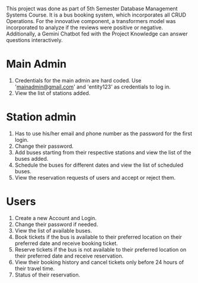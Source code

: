 This project was done as part of 5th Semester Database Management Systems Course.
It is a bus booking system, which incorporates all CRUD Operations.
For the innovative component, a transformers model was incorporated to analyze if the reviews were positive or negative. Additionally, a Gemini Chatbot fed with the Project Knowledge can answer questions interactively.

# Main Admin

1. Credentials for the main admin are hard coded. Use 'mainadmin@gmail.com' and 'entity123' as credentials to log in.
2. View the list of stations added.

# Station admin

1. Has to use his/her email and phone number as the password for the first login.
2. Change their password.
3. Add buses starting from their respective stations and view the list of the buses added.
4. Schedule the buses for different dates and view the list of scheduled buses.
5. View the reservation requests of users and accept or reject them.

# Users

1. Create a new Account and Login.
2. Change their password if needed.
3. View the list of available buses.
4. Book tickets if the bus is available to their preferred location on their preferred date and receive booking ticket.
5. Reserve tickets if the bus is not available to their preferred location on their preferred date and receive reservation.
6. View their booking history and cancel tickets only before 24 hours of their travel time.
7. Status of their reservation.
